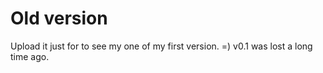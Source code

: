 # Old version

Upload it just for to see my one of my first version. =) v0.1 was lost a long time ago.
